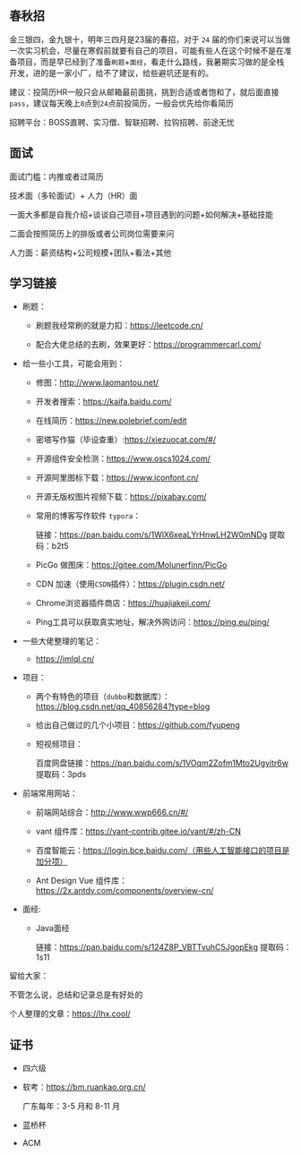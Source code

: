 ## 春秋招

金三银四，金九银十，明年三四月是23届的春招，对于 `24` 届的你们来说可以当做一次实习机会，尽量在寒假前就要有自己的项目，可能有些人在这个时候不是在准备项目，而是早已经到了准备`刷题`+`面经`，看走什么路线，我暑期实习做的是全栈开发，进的是一家小厂，给不了建议，给些避坑还是有的。

建议：投简历HR一般只会从邮箱最前面挑，挑到合适或者饱和了，就后面直接`pass`，建议每天晚上`8`点到`24`点前投简历，一般会优先给你看简历

招聘平台：BOSS直聘、实习僧、智联招聘、拉钩招聘、前途无忧

## 面试

面试门槛：内推或者过简历

技术面（多轮面试）+ 人力（HR）面

一面大多都是自我介绍+谈谈自己项目+项目遇到的问题+如何解决+基础技能

二面会按照简历上的排版或者公司岗位需要来问

人力面：薪资结构+公司规模+团队+看法+其他

## 学习链接

- 刷题：

  - 刷题我经常刷的就是力扣：https://leetcode.cn/

  - 配合大佬总结的去刷，效果更好：https://programmercarl.com/

- 给一些小工具，可能会用到：

  - 修图：http://www.laomantou.net/

  - 开发者搜索：https://kaifa.baidu.com/

  - 在线简历：https://new.polebrief.com/edit

  - 密塔写作猫（毕设查重）:https://xiezuocat.com/#/

  - 开源组件安全检测：https://www.oscs1024.com/

  - 开源阿里图标下载：https://www.iconfont.cn/

  - 开源无版权图片视频下载：https://pixabay.com/

  - 常用的博客写作软件 `typora`：

    链接：https://pan.baidu.com/s/1WlX6xeaLYrHnwLH2W0mNDg 提取码：b2t5

  - PicGo 做图床：https://gitee.com/Molunerfinn/PicGo

  - CDN 加速（使用`CSDN`插件）：https://plugin.csdn.net/

  - Chrome浏览器插件商店：https://huajiakeji.com/

  - Ping工具可以获取真实地址，解决外网访问：https://ping.eu/ping/

- 一些大佬整理的笔记：

  - https://imlql.cn/

- 项目：

  - 两个有特色的项目（`dubbo`和数据库）：https://blog.csdn.net/qq_40856284?type=blog

  - 给出自己做过的几个小项目：https://github.com/fyupeng

  - 短视频项目：

    百度网盘链接：https://pan.baidu.com/s/1VOqm2Zofm1Mto2Ugyitr6w 提取码：3pds

- 前端常用网站：

  - 前端网站综合：http://www.wwp666.cn/#/

  - vant 组件库：https://vant-contrib.gitee.io/vant/#/zh-CN
  - 百度智能云：https://login.bce.baidu.com/（用些人工智能接口的项目是加分项）
  - Ant Design Vue 组件库：https://2x.antdv.com/components/overview-cn/

- 面经:

  - Java面经

    链接：https://pan.baidu.com/s/124Z8P_VBTTvuhC5JgopEkg 提取码：1s11

留给大家：

不管怎么说，总结和记录总是有好处的

个人整理的文章：https://lhx.cool/

## 证书

- 四六级

- 软考：https://bm.ruankao.org.cn/

  广东每年：3-5 月和 8-11 月 

- 蓝桥杯
- ACM